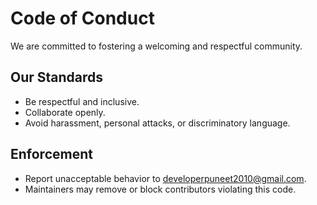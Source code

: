 # Code of Conduct

We are committed to fostering a welcoming and respectful community.

## Our Standards
- Be respectful and inclusive.
- Collaborate openly.
- Avoid harassment, personal attacks, or discriminatory language.

## Enforcement
- Report unacceptable behavior to developerpuneet2010@gmail.com.
- Maintainers may remove or block contributors violating this code.
